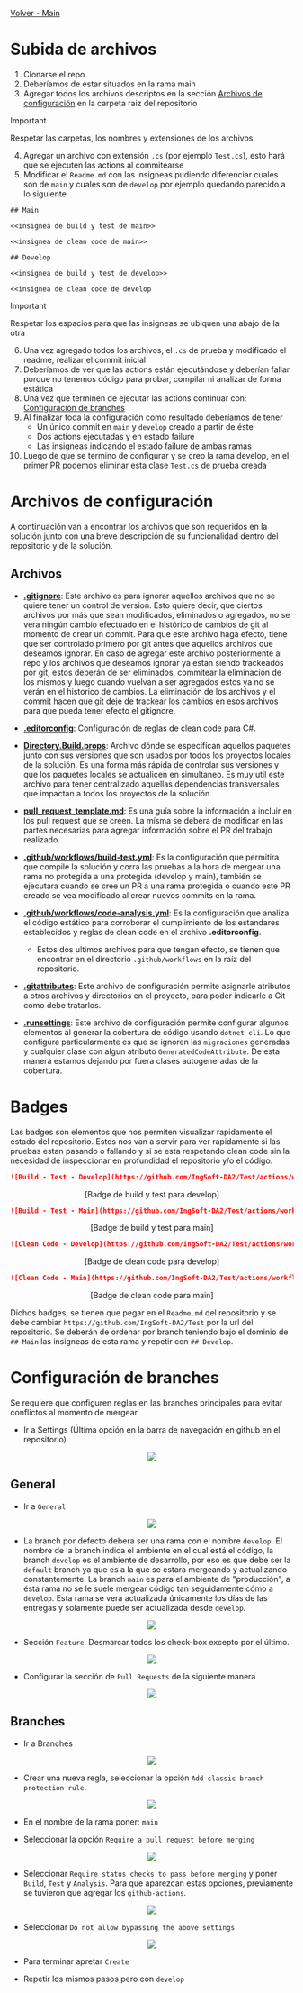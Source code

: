 [Volver - Main](https://github.com/IngSoft-DA2/DA2-Tecnologia)

# Subida de archivos
1. Clonarse el repo
2. Deberíamos de estar situados en la rama main
3. Agregar todos los archivos descriptos en la sección [Archivos de configuración](https://github.com/IngSoft-DA2/DA2-Tecnologia/blob/repo-configuration/README.md#archivos-de-configuraci%C3%B3n) en la carpeta raiz del repositorio

> [!IMPORTANT]
> Respetar las carpetas, los nombres y extensiones de los archivos

4. Agregar un archivo con extensión `.cs` (por ejemplo `Test.cs`), esto hará que se ejecuten las actions al commitearse
5. Modificar el `Readme.md` con las insigneas pudiendo diferenciar cuales son de `main` y cuales son de `develop` por ejemplo quedando parecido a lo siguiente
```
## Main

<<insignea de build y test de main>>

<<insignea de clean code de main>>

## Develop

<<insignea de build y test de develop>>

<<insignea de clean code de develop
```
> [!IMPORTANT]
> Respetar los espacios para que las insigneas se ubiquen una abajo de la otra

6. Una vez agregado todos los archivos, el `.cs` de prueba y modificado el readme, realizar el commit inicial
7. Deberíamos de ver que las actions están ejecutándose y deberían fallar porque no tenemos código para probar, compilar ni analizar de forma estática
8. Una vez que terminen de ejecutar las actions continuar con: [Configuración de branches](https://github.com/IngSoft-DA2/DA2-Tecnologia/blob/repo-configuration/README.md#configuraci%C3%B3n-de-branches)
9. Al finalizar toda la configuración como resultado deberíamos de tener
   - Un único commit en `main` y `develop` creado a partir de éste
   - Dos actions ejecutadas y en estado failure
   - Las insigneas indicando el estado failure de ambas ramas 
10. Luego de que se termino de configurar y se creo la rama develop, en el primer PR podemos eliminar esta clase `Test.cs` de prueba creada

# Archivos de configuración

A continuación van a encontrar los archivos que son requeridos en la solución junto con una breve descripción de su funcionalidad dentro del repositorio y de la solución.

## Archivos

- **[.gitignore](https://github.com/daniel18acevedo/DA2-Tecnologia/blob/repo-configuration/.gitignore)**: Este archivo es para ignorar aquellos archivos que no se quiere tener un control de version. Esto quiere decir, que ciertos archivos por más que sean modificados, eliminados o agregados, no se vera ningún cambio efectuado en el histórico de cambios de git al momento de crear un commit. Para que este archivo haga efecto, tiene que ser controlado primero por git antes que aquellos archivos que deseamos ignorar. En caso de agregar este archivo posteriormente al repo y los archivos que deseamos ignorar ya estan siendo trackeados por git, estos deberán de ser eliminados, commitear la eliminación de los mismos y luego cuando vuelvan a ser agregados estos ya no se verán en el historico de cambios. La eliminación de los archivos y el commit hacen que git deje de trackear los cambios en esos archivos para que pueda tener efecto el gitignore.

- **[.editorconfig](https://github.com/daniel18acevedo/DA2-Tecnologia/blob/repo-configuration/.editorconfig)**: Configuración de reglas de clean code para C#.

- **[Directory.Build.props](https://github.com/daniel18acevedo/DA2-Tecnologia/blob/repo-configuration/Directory.Build.props)**: Archivo dónde se especifícan aquellos paquetes junto con sus versiones que son usados por todos los proyectos locales de la solución. Es una forma más rápida de controlar sus versiones y que los paquetes locales se actualicen en simultaneo. Es muy util este archivo para tener centralizado aquellas dependencias transversales que impactan a todos los proyectos de la solución.

- **[pull_request_template.md](https://github.com/daniel18acevedo/DA2-Tecnologia/blob/repo-configuration/pull_request_template.md)**: Es una guía sobre la información a incluir en los pull request que se creen. La mísma se debera de modificar en las partes necesarias para agregar información sobre el PR del trabajo realizado.

- **[.github/workflows/build-test.yml](https://github.com/daniel18acevedo/DA2-Tecnologia/blob/repo-configuration/.github/workflows/build-test.yml)**: Es la configuración que permitira que compile la solución y corra las pruebas a la hora de mergear una rama no protegida a una protegida (develop y main), también se ejecutara cuando se cree un PR a una rama protegida o cuando este PR creado se vea modificado al crear nuevos commits en la rama.

- **[.github/workflows/code-analysis.yml](https://github.com/daniel18acevedo/DA2-Tecnologia/blob/repo-configuration/.github/workflows/code-analysis.yml)**: Es la configuración que analiza el código estático para corroborar el cumplimiento de los estandares establecidos y reglas de clean code en el archivo **.editorconfig**.

  - Estos dos ultimos archivos para que tengan efecto, se tienen que encontrar en el directorio `.github/workflows` en la raíz del repositorio.

- **[.gitattributes](https://github.com/daniel18acevedo/DA2-Tecnologia/blob/repo-configuration/.gitattributes)**: Este archivo de configuración permite asignarle atributos a otros archivos y directorios en el proyecto, para poder indicarle a Git como debe tratarlos.

- **[.runsettings](https://github.com/IngSoft-DA2/DA2-Tecnologia/blob/repo-configuration/.runsettings)**: Este archivo de configuración permite configurar algunos elementos al generar la cobertura de código usando `dotnet cli`. Lo que configura particularmente es que se ignoren las `migraciones` generadas y cualquier clase con algun atributo `GeneratedCodeAttribute`. De esta manera estamos dejando por fuera clases autogeneradas de la cobertura.

# Badges

Las badges son elementos que nos permiten visualizar rapidamente el estado del repositorio. Estos nos van a servir para ver rapidamente si las pruebas estan pasando o fallando y si se esta respetando clean code sin la necesidad de inspeccionar en profundidad el repositorio y/o el código.

```md
![Build - Test - Develop](https://github.com/IngSoft-DA2/Test/actions/workflows/build-test.yml/badge.svg?branch=develop&event=push)
```

<p align="center">
  [Badge de build y test para develop]
</p>

```md
![Build - Test - Main](https://github.com/IngSoft-DA2/Test/actions/workflows/build-test.yml/badge.svg?branch=main&event=push)
```

<p align="center">
  [Badge de build y test para main]
</p>


```md
![Clean Code - Develop](https://github.com/IngSoft-DA2/Test/actions/workflows/code-analysis.yml/badge.svg?branch=develop&event=push)
```

<p align="center">
  [Badge de clean code para develop]
</p>

```md
![Clean Code - Main](https://github.com/IngSoft-DA2/Test/actions/workflows/code-analysis.yml/badge.svg?branch=main&event=push)
```

<p align="center">
  [Badge de clean code para main]
</p>

Dichos badges, se tienen que pegar en el `Readme.md` del repositorio y se debe cambiar `https://github.com/IngSoft-DA2/Test` por la url del repositorio. Se deberán de ordenar por branch teniendo bajo el dominio de `## Main` las insigneas de esta rama y repetir con `## Develop`.

# Configuración de branches

Se requiere que configuren reglas en las branches principales para evitar conflictos al momento de mergear.

- Ir a Settings (Última opción en la barra de navegación en github en el repositorio)
<p align="center">
<img src="images/image-1.png"/>
</p>

## General

- Ir a `General`
<p align="center">
<img src="images/image-10.png"/>
</p>

- La branch por defecto debera ser una rama con el nombre `develop`. El nombre de la branch indica el ambiente en el cual está el código, la branch `develop` es el ambiente de desarrollo, por eso es que debe ser la `default` branch ya que es a la que se estara mergeando y actualizando constantemente. La branch `main` es para el ambiente de "producción", a ésta rama no se le suele mergear código tan seguidamente cómo a `develop`. Esta rama se vera actualizada únicamente los días de las entregas y solamente puede ser actualizada desde `develop`.

<p align="center">
<img src="images/image-7.png"/>
</p>

- Sección `Feature`. Desmarcar todos los check-box excepto por el último.

<p align="center">
<img src="images/image-11.png"/>
</p>

- Configurar la sección de `Pull Requests` de la siguiente manera
<p align="center">
<img src="images/image-8.png"/>
</p>

## Branches

- Ir a Branches
<p align="center">
<img src="images/image-2.png"/>
</p>

- Crear una nueva regla, seleccionar la opción `Add classic branch protection rule`.
<p align="center">
<img src="images/image-3.png"/>
</p>

- En el nombre de la rama poner: `main`

- Seleccionar la opción `Require a pull request before merging`
<p align="center">
<img src="images/image-4.png"/>
</p>

- Seleccionar `Require status checks to pass before merging` y poner `Build`, `Test` y `Analysis`. Para que aparezcan estas opciones, previamente se tuvieron que agregar los `github-actions`.

<p align="center">
<img src="images/image-5.png"/>
</p>

- Seleccionar `Do not allow bypassing the above settings`

<p align="center">
<img src="images/image-6.png"/>
</p>

- Para terminar apretar `Create`

- Repetir los mismos pasos pero con `develop`
